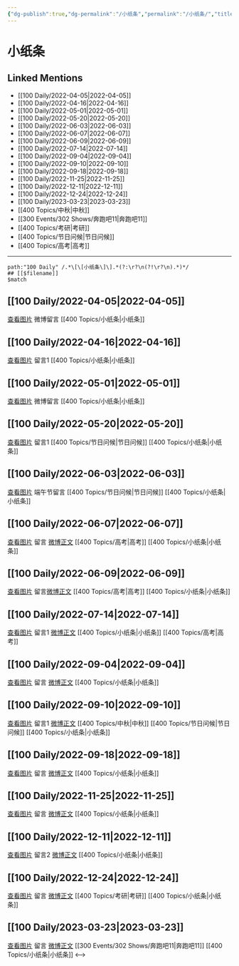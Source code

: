 ```yaml
---
{"dg-publish":true,"dg-permalink":"/小纸条","permalink":"/小纸条/","title":"小纸条","tags":[null],"created":"2022-10-27T01:53:45.886+08:00","updated":"2023-04-10T17:21:25.494+08:00"}
---
```



# 小纸条

## Linked Mentions
- [[100 Daily/2022-04-05\|2022-04-05]]
- [[100 Daily/2022-04-16\|2022-04-16]]
- [[100 Daily/2022-05-01\|2022-05-01]]
- [[100 Daily/2022-05-20\|2022-05-20]]
- [[100 Daily/2022-06-03\|2022-06-03]]
- [[100 Daily/2022-06-07\|2022-06-07]]
- [[100 Daily/2022-06-09\|2022-06-09]]
- [[100 Daily/2022-07-14\|2022-07-14]]
- [[100 Daily/2022-09-04\|2022-09-04]]
- [[100 Daily/2022-09-10\|2022-09-10]]
- [[100 Daily/2022-09-18\|2022-09-18]]
- [[100 Daily/2022-11-25\|2022-11-25]]
- [[100 Daily/2022-12-11\|2022-12-11]]
- [[100 Daily/2022-12-24\|2022-12-24]]
- [[100 Daily/2023-03-23\|2023-03-23]]
- [[400 Topics/中秋\|中秋]]
- [[300 Events/302 Shows/奔跑吧11\|奔跑吧11]]
- [[400 Topics/考研\|考研]]
- [[400 Topics/节日问候\|节日问候]]
- [[400 Topics/高考\|高考]]

---
```expander
path:"100 Daily" /.*\[\[小纸条\]\].*(?:\r?\n(?!\r?\n).*)*/
## [[$filename]]
$match
```
## [[100 Daily/2022-04-05\|2022-04-05]]
[查看图片](https://wx3.sinaimg.cn/large/0088n2Pggy1h0zagqtcgjj30yi075gly.jpg) 微博留言 [](https://weibo.com/detail/4753558354004488) [[400 Topics/小纸条\|小纸条]]
## [[100 Daily/2022-04-16\|2022-04-16]]
[查看图片](https://wx3.sinaimg.cn/large/0088n2Pggy1h1avlnwtw5j30yi075weo.jpg) 留言1 [](https://m.weibo.cn/1736988591/4757875429478010) [[400 Topics/小纸条\|小纸条]]
## [[100 Daily/2022-05-01\|2022-05-01]]
[查看图片](https://wx1.sinaimg.cn/large/0088n2Pggy1h1sy5juwyxj30yi070jrp.jpg) 微博留言 [](https://m.weibo.cn/1736988591/4763732301056623) [[400 Topics/小纸条\|小纸条]]
## [[100 Daily/2022-05-20\|2022-05-20]]
[查看图片](https://wx1.sinaimg.cn/large/0088n2Pggy1h2fajf1597j30yi0gbwfz.jpg) 留言1 [](https://m.weibo.cn/1736988591/4770416135243962) [[400 Topics/节日问候\|节日问候]] [[400 Topics/小纸条\|小纸条]]
## [[100 Daily/2022-06-03\|2022-06-03]]
[查看图片](https://wx1.sinaimg.cn/large/0088n2Pggy1h2v411smcqj30yi07et94.jpg) 端午节留言 [](https://m.weibo.cn/1736988591/4773866502620621) [[400 Topics/节日问候\|节日问候]] [[400 Topics/小纸条\|小纸条]]
## [[100 Daily/2022-06-07\|2022-06-07]]
[查看图片](https://wx3.sinaimg.cn/large/0088n2Pggy1h30220ontkj30yi075mxi.jpg) 留言 [微博正文](https://weibo.com/detail/4777478348349301) [[400 Topics/高考\|高考]] [[400 Topics/小纸条\|小纸条]]
## [[100 Daily/2022-06-09\|2022-06-09]]
[查看图片](https://wx1.sinaimg.cn/large/0088n2Pggy1h32e6h22spj30yi07i74q.jpg) 留言[微博正文](https://m.weibo.cn/1736988591/4777478348349301) [[400 Topics/高考\|高考]] [[400 Topics/小纸条\|小纸条]]
## [[100 Daily/2022-07-14\|2022-07-14]]
[查看图片](https://wx3.sinaimg.cn/large/0088n2Pggy1h46u0t886oj30vm0u041f.jpg) 留言1 [微博正文](https://weibo.com/1736988591/LC4evCwPO) [[400 Topics/小纸条\|小纸条]] [[400 Topics/高考\|高考]]
## [[100 Daily/2022-09-04\|2022-09-04]]
[查看图片](https://wx2.sinaimg.cn/large/0088n2Pggy1h5uzfxutr5j30yi07ngm5.jpg) 留言 [微博正文](https://m.weibo.cn/1736988591/4803960362503865) [[400 Topics/小纸条\|小纸条]]
## [[100 Daily/2022-09-10\|2022-09-10]]
[查看图片](https://wx4.sinaimg.cn/large/0088n2Pggy1h61xxnqn16j30yi071gm3.jpg) 留言1 [微博正文](http://weibo.com/1736988591/M1F1GavmV) [[400 Topics/中秋\|中秋]] [[400 Topics/节日问候\|节日问候]] [[400 Topics/小纸条\|小纸条]]
## [[100 Daily/2022-09-18\|2022-09-18]]
[查看图片](https://wx2.sinaimg.cn/large/0088n2Pggy1h6b6nwcgvtj30yi07kglz.jpg) 留言 [微博正文](https://weibo.com/detail/4814075836766296) [[400 Topics/小纸条\|小纸条]]
## [[100 Daily/2022-11-25\|2022-11-25]]
[查看图片](https://wx3.sinaimg.cn/large/0088n2Pggy1h8hqvjwr1mj30yi078q39.jpg) 留言 [微博正文](http://weibo.com/1736988591/MgbtR1ix7) [[400 Topics/小纸条\|小纸条]]
## [[100 Daily/2022-12-11\|2022-12-11]]
[查看图片](https://wx4.sinaimg.cn/large/0088n2Pggy1h9088nzagej30yi0a4q3q.jpg) 留言2 [微博正文](https://m.weibo.cn/1736988591/4845243956206532) [[400 Topics/小纸条\|小纸条]]
## [[100 Daily/2022-12-24\|2022-12-24]]
[查看图片](https://wx2.sinaimg.cn/large/0088n2Pggy1h9fahd9ng6j30wa0u0tbd.jpg) 留言 [微博正文](https://m.weibo.cn/1736988591/4849942784643893) [[400 Topics/考研\|考研]] [[400 Topics/小纸条\|小纸条]]
## [[100 Daily/2023-03-23\|2023-03-23]]
[查看图片](https://wx4.sinaimg.cn/large/0088n2Pggy1hca71a771ej30y0088mxr.jpg) 留言 [微博正文](https://weibo.com/detail/4882106692406777) [[300 Events/302 Shows/奔跑吧11\|奔跑吧11]] [[400 Topics/小纸条\|小纸条]]
<-->
